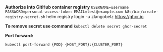 **Authorize into GitHub container registry**
`USERNAME=username PASSWORD=personal-access-token EMAIL=test@example.com k8s/bin/create-registry-secret.sh`
helm registry login -u zlangobelz https://ghcr.io

**To remove secret use command**
`kubectl delete secret ghcr-secret`

**Port forward:**

`kubectl port-forward {POD} {HOST_PORT}:{CLUSTER_PORT}` 
